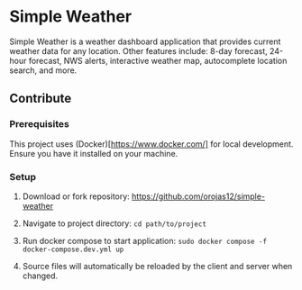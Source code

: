 # Simple Weather

Simple Weather is a weather dashboard application that provides current weather data for any location. Other features include: 8-day forecast, 24-hour forecast, NWS alerts, interactive weather map, autocomplete location search, and more.

## Contribute

### Prerequisites

This project uses (Docker)[https://www.docker.com/] for local development. Ensure you have it installed on your machine.

### Setup

1. Download or fork repository: https://github.com/orojas12/simple-weather

2. Navigate to project directory: `cd path/to/project`

3. Run docker compose to start application: `sudo docker compose -f docker-compose.dev.yml up`

4. Source files will automatically be reloaded by the client and server when changed.